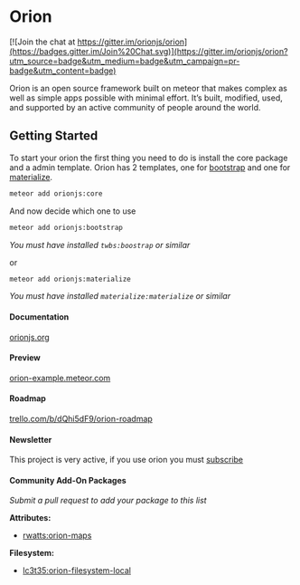 Orion
=====

[![Join the chat at https://gitter.im/orionjs/orion](https://badges.gitter.im/Join%20Chat.svg)](https://gitter.im/orionjs/orion?utm_source=badge&utm_medium=badge&utm_campaign=pr-badge&utm_content=badge)

Orion is an open source framework built on meteor that makes complex as well as simple apps possible with minimal effort. It’s built, modified, used, and supported by an active community of people around the world.

## Getting Started

To start your orion the first thing you need to do is install the core package and a admin template.
Orion has 2 templates, one for [bootstrap](http://getbootstrap.com) and one for [materialize](http://materializecss.com).

```sh
meteor add orionjs:core
```

And now decide which one to use

```sh
meteor add orionjs:bootstrap
```

*You must have installed ```twbs:boostrap``` or similar*

or

```sh
meteor add orionjs:materialize
```

*You must have installed ```materialize:materialize``` or similar*

#### Documentation

[orionjs.org](http://orionjs.org)

#### Preview

[orion-example.meteor.com](http://orion-example.meteor.com)

#### Roadmap

[trello.com/b/dQhi5dF9/orion-roadmap](https://trello.com/b/dQhi5dF9/orion-roadmap)

#### Newsletter

This project is very active, if you use orion you must [subscribe](http://eepurl.com/bbji3b)

#### Community Add-On Packages

*Submit a pull request to add your package to this list*

**Attributes:**

- [rwatts:orion-maps](https://atmospherejs.com/rwatts/orion-maps)

**Filesystem:**

- [lc3t35:orion-filesystem-local](https://github.com/lc3t35/orion-filesystem-local)


